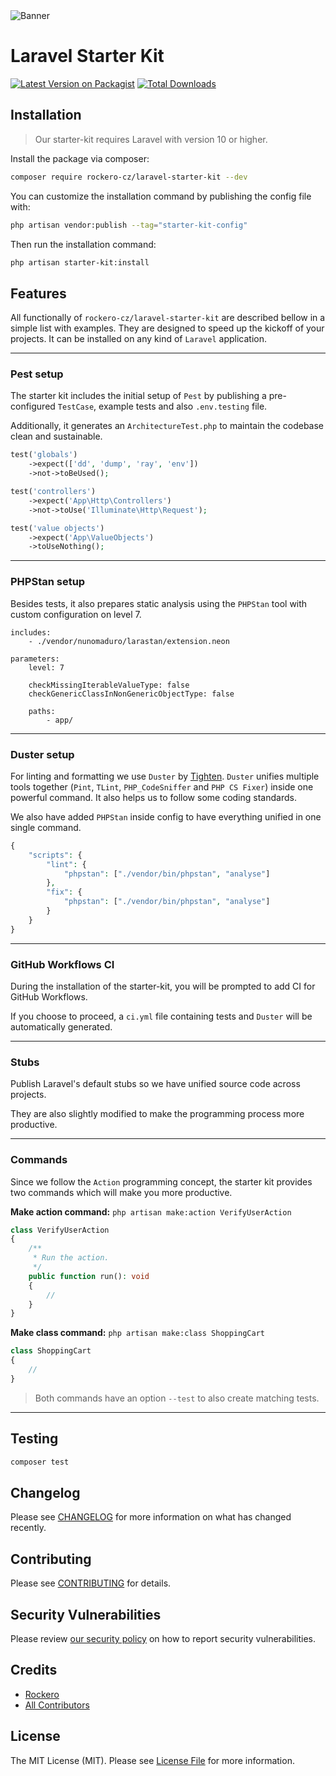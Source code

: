 <picture>
    <source
        media="(prefers-color-scheme: dark)"
        srcset="https://banners.beyondco.de/Laravel%20Starter%20Kit.png?theme=dark&packageManager=composer+require&packageName=rockero-cz%2Flaravel-starter-kit&pattern=architect&style=style_1&description=Speed+up+the+kickoff.&md=1&showWatermark=0&fontSize=100px&images=https%3A%2F%2Flaravel.com%2Fimg%2Flogomark.min.svg"
    />
      <img alt="Banner" src="https://banners.beyondco.de/Laravel%20Starter%20Kit.png?theme=light&packageManager=composer+require&packageName=rockero-cz%2Flaravel-starter-kit&pattern=architect&style=style_1&description=Speed+up+the+kickoff.&md=1&showWatermark=0&fontSize=100px&images=https%3A%2F%2Flaravel.com%2Fimg%2Flogomark.min.svg">
</picture>

# Laravel Starter Kit

[![Latest Version on Packagist](https://img.shields.io/packagist/v/rockero-cz/laravel-starter-kit.svg?style=flat-square)](https://packagist.org/packages/rockero-cz/laravel-starter-kit)
[![Total Downloads](https://img.shields.io/packagist/dt/rockero-cz/laravel-starter-kit.svg?style=flat-square)](https://packagist.org/packages/rockero-cz/laravel-starter-kit)

## Installation

> Our starter-kit requires Laravel with version 10 or higher.

Install the package via composer:

```bash
composer require rockero-cz/laravel-starter-kit --dev
```

You can customize the installation command by publishing the config file with:

```bash
php artisan vendor:publish --tag="starter-kit-config"
```

Then run the installation command:

```bash
php artisan starter-kit:install
```

## Features

All functionally of `rockero-cz/laravel-starter-kit` are described bellow in a simple list with examples. They are designed to speed up the kickoff of your projects. It can be installed on any kind of `Laravel` application.

---

### Pest setup

The starter kit includes the initial setup of `Pest` by publishing a pre-configured `TestCase`, example tests and also `.env.testing` file.

Additionally, it generates an `ArchitectureTest.php` to maintain the codebase clean and sustainable.

```php
test('globals')
    ->expect(['dd', 'dump', 'ray', 'env'])
    ->not->toBeUsed();

test('controllers')
    ->expect('App\Http\Controllers')
    ->not->toUse('Illuminate\Http\Request');

test('value objects')
    ->expect('App\ValueObjects')
    ->toUseNothing();
```

---

### PHPStan setup

Besides tests, it also prepares static analysis using the `PHPStan` tool with custom configuration on level 7.

```neon
includes:
    - ./vendor/nunomaduro/larastan/extension.neon

parameters:
    level: 7

    checkMissingIterableValueType: false
    checkGenericClassInNonGenericObjectType: false

    paths:
        - app/
```

---

### Duster setup

For linting and formatting we use `Duster` by [Tighten](https://github.com/tighten). `Duster` unifies multiple tools together (`Pint`, `TLint`, `PHP_CodeSniffer` and `PHP CS Fixer`) inside one powerful command. It also helps us to follow some coding standards.

We also have added `PHPStan` inside config to have everything unified in one single command.

```php
{
    "scripts": {
        "lint": {
            "phpstan": ["./vendor/bin/phpstan", "analyse"]
        },
        "fix": {
            "phpstan": ["./vendor/bin/phpstan", "analyse"]
        }
    }
}
```

---

### GitHub Workflows CI

During the installation of the starter-kit, you will be prompted to add CI for GitHub Workflows.

If you choose to proceed, a `ci.yml` file containing tests and `Duster` will be automatically generated.

---

### Stubs

Publish Laravel's default stubs so we have unified source code across projects.

They are also slightly modified to make the programming process more productive.

---

### Commands

Since we follow the `Action` programming concept, the starter kit provides two commands which will make you more productive.

**Make action command:** `php artisan make:action VerifyUserAction`

```php
class VerifyUserAction
{
    /**
     * Run the action.
     */
    public function run(): void
    {
        //
    }
}
```

**Make class command:** `php artisan make:class ShoppingCart`

```php
class ShoppingCart
{
    //
}
```

> Both commands have an option `--test` to also create matching tests.

---

## Testing

```bash
composer test
```

## Changelog

Please see [CHANGELOG](CHANGELOG.md) for more information on what has changed recently.

## Contributing

Please see [CONTRIBUTING](CONTRIBUTING.md) for details.

## Security Vulnerabilities

Please review [our security policy](../../security/policy) on how to report security vulnerabilities.

## Credits

-   [Rockero](https://github.com/rockero-cz)
-   [All Contributors](../../contributors)

## License

The MIT License (MIT). Please see [License File](LICENSE.md) for more information.
